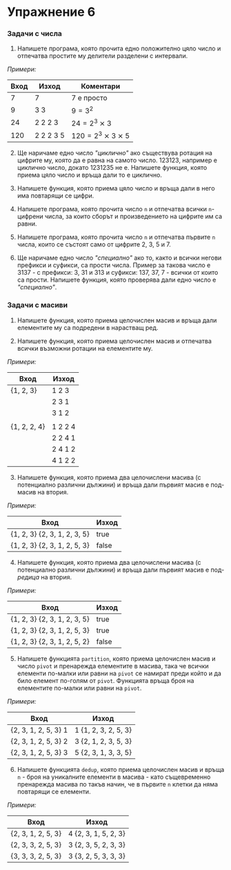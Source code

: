 # Упражнение 6


### Задачи с числа

1. Напишете програма, която прочита едно положително цяло число и отпечатва простите му делители разделени с интервали.

_Примери:_

| Вход |   Изход   |    Коментари    |
|------|-----------|-----------------|
| 7    | 7         | $7$ е просто    |
| 9    | 3 3       | $9 = 3^2$       |
| 24   | 2 2 2 3   | $24 = 2^3⨯3$    |
| 120  | 2 2 2 3 5 | $120 = 2^3⨯3⨯5$ |

2. Ще наричаме едно число _"циклично"_ ако съществува ротация на цифрите му, която да е равна на самото число. $123123$, например е циклично число, докато $1231235$ не е. Напишете функция, която приема цяло число и връща дали то е циклично.

3. Напишете функция, която приема цяло число и връща дали в него има повтарящи се цифри.

4. Напишете програма, която прочита число `n` и отпечатва всички `n`-цифрени числа, за които сборът и произведението на цифрите им са равни.

5. Напишете програма, която прочита число `n` и отпечатва първите `n` числа, които се състоят само от цифрите 2, 3, 5 и 7.

6. Ще наричаме едно число _"специално"_ ако то, както и всички негови префикси и суфикси, са прости числа. Пример за такова число е $3137$ - с префикси: $3$, $31$ и $313$ и суфикси: $137$, $37$, $7$ - всички от които са прости. Напишете функция, която проверява дали едно число е _"специално"_.


### Задачи с масиви

1. Напишете функция, която приема целочислен масив и връща дали елементите му са подредени в нарастващ ред.

2. Напишете функция, която приема целочислен масив и отпечатва всички възможни ротации на елементите му.

_Примери:_

|     Вход     |   Изход   |
|--------------|-----------|
| {1, 2, 3}    | 1 2 3     |
|              | 2 3 1     |
|              | 3 1 2     |
|              |           |
| {1, 2, 2, 4} | 1 2 2 4   |
|              | 2 2 4 1   |
|              | 2 4 1 2   |
|              | 4 1 2 2   |

3. Напишете функция, която приема два целочислени масива (с потенциално различни дължини) и връща дали първият масив е под-масив на втория.

_Примери:_

|             Вход             | Изход |
|------------------------------|-------|
| {1, 2, 3} {2, 3, 1, 2, 3, 5} | true  |
| {1, 2, 3} {2, 3, 1, 2, 5, 3} | false |

4. Напишете функция, която приема два целочислени масива (с потенциално различни дължини) и връща дали първият масив е под-_редица_ на втория.

_Примери:_

|             Вход             | Изход |
|------------------------------|-------|
| {1, 2, 3} {2, 3, 1, 2, 3, 5} | true  |
| {1, 2, 3} {2, 3, 1, 2, 5, 3} | true  |
| {1, 2, 3} {2, 3, 1, 2, 5, 2} | false |

5. Напишете функцията `partition`, която приема целочислен масив и число `pivot` и пренарежда елементите в масива, така че всички елементи по-малки или равни на `pivot` се намират преди който и да било елемент по-голям от `pivot`. Функцията връща броя на елементите по-малки или равни на `pivot`.

_Примери:_

|         Вход         |        Изход         |
|----------------------|----------------------|
| {2, 3, 1, 2, 5, 3} 1 | 1 {1, 2, 3, 2, 5, 3} |
| {2, 3, 1, 2, 5, 3} 2 | 3 {2, 1, 2, 3, 5, 3} |
| {2, 3, 1, 2, 5, 3} 3 | 5 {2, 3, 1, 3, 3, 5} |

6. Напишете функцията `dedup`, която приема целочислен масив и връща `n` - броя на уникалните елементи в масива - като същевременно пренарежда масива по такъв начин, че в първите `n` клетки да няма повтарящи се елементи.

_Примери:_

|        Вход        |        Изход         |
|--------------------|----------------------|
| {2, 3, 1, 2, 5, 3} | 4 {2, 3, 1, 5, 2, 3} |
| {2, 3, 3, 2, 5, 3} | 3 {2, 3, 5, 2, 3, 3} |
| {3, 3, 3, 2, 5, 3} | 3 {3, 2, 5, 3, 3, 3} |
